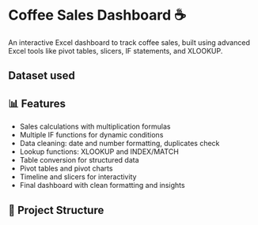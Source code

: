 # Coffee Sales Dashboard ☕

An interactive Excel dashboard to track coffee sales, built using advanced Excel tools like pivot tables, slicers, IF statements, and XLOOKUP.

## Dataset used

## 📊 Features

- Sales calculations with multiplication formulas
- Multiple IF functions for dynamic conditions
- Data cleaning: date and number formatting, duplicates check
- Lookup functions: XLOOKUP and INDEX/MATCH
- Table conversion for structured data
- Pivot tables and pivot charts
- Timeline and slicers for interactivity
- Final dashboard with clean formatting and insights

## 📂 Project Structure


